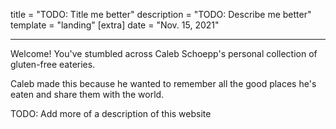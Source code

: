 title = "TODO: Title me better"
description = "TODO: Describe me better"
template = "landing"
[extra]
date = "Nov. 15, 2021"

---

Welcome! You've stumbled across Caleb Schoepp's personal collection of gluten-free eateries.

Caleb made this because he wanted to remember all the good places he's eaten and share them with the world.

TODO: Add more of a description of this website
